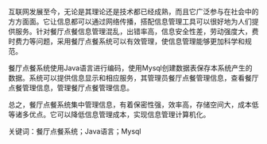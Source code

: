 互联网发展至今，无论是其理论还是技术都已经成熟，而且它广泛参与在社会中的方方面面。它让信息都可以通过网络传播，搭配信息管理工具可以很好地为人们提供服务。针对餐厅点餐信息管理混乱，出错率高，信息安全性差，劳动强度大，费时费力等问题，采用餐厅点餐系统可以有效管理，使信息管理能够更加科学和规范。

餐厅点餐系统使用Java语言进行编码，使用Mysql创建数据表保存本系统产生的数据。系统可以提供信息显示和相应服务，其管理员餐厅点餐管理信息，查看餐厅点餐管理信息，管理餐厅点餐管理信息。

总之，餐厅点餐系统集中管理信息，有着保密性强，效率高，存储空间大，成本低等诸多优点。它可以降低信息管理成本，实现信息管理计算机化。

关键词：餐厅点餐系统；Java语言；Mysql
